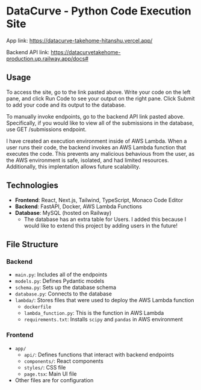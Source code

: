 # DataCurve - Python Code Execution Site

App link: https://datacurve-takehome-hitanshu.vercel.app/

Backend API link: https://datacurvetakehome-production.up.railway.app/docs#

## Usage

To access the site, go to the link pasted above.
Write your code on the left pane, and click Run Code to see your output on the right pane.
Click Submit to add your code and its output to the database.

To manually invoke endpoints, go to the backend API link pasted above. Specifically, if you would like to view all of the submissions in the database, use GET /submissions endpoint.

I have created an execution environment inside of AWS Lambda. When a user runs their code, the backend invokes an AWS Lambda function that executes the code. This prevents any malicious behavious from the user, as the AWS environment is safe, isolated, and had limited resources. Additionally, this implentation allows future scalability.

## Technologies

- **Frontend**: React, Next.js, Tailwind, TypeScript, Monaco Code Editor
- **Backend**: FastAPI, Docker, AWS Lambda Functions
- **Database**: MySQL (hosted on Railway)
  - The database has an extra table for Users. I added this because I would like to extend this project by adding users in the future!

## File Structure

### Backend
- `main.py`: Includes all of the endpoints
- `models.py`: Defines Pydantic models
- `schema.py`: Sets up the database schema
- `database.py`: Connects to the database
- `lambda/`: Stores files that were used to deploy the AWS Lambda function
  - `dockerfile`
  - `lambda_function.py`: This is the function in AWS Lambda
  - `requirements.txt`: Installs `scipy` and `pandas` in AWS environment

### Frontend
- `app/`
  - `api/`: Defines functions that interact with backend endpoints
  - `components/`: React components
  - `styles/`: CSS file
  - `page.tsx`: Main UI file
- Other files are for configuration

